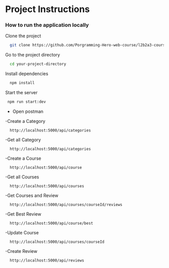 # Project Instructions

### How to run the application locally

Clone the project

```bash
  git clone https://github.com/Porgramming-Hero-web-course/l2b2a3-course-review-nazmulhasannasim333
```

Go to the project directory

```bash
  cd your-project-directory
```

Install dependencies

```bash
  npm install
```

Start the server

```bash
 npm run start:dev
```

- Open postman

-Create a Category

```http
  http://localhost:5000/api/categories
```

-Get all Category

```http
  http://localhost:5000/api/categories
```

-Create a Course

```http
  http://localhost:5000/api/course
```

-Get all Courses

```http
  http://localhost:5000/api/courses
```

-Get Courses and Review

```http
  http://localhost:5000/api/courses/courseId/reviews
```

-Get Best Review

```http
  http://localhost:5000/api/course/best
```

-Update Course

```http
  http://localhost:5000/api/courses/courseId
```

-Create Review

```http
  http://localhost:5000/api/reviews
```
